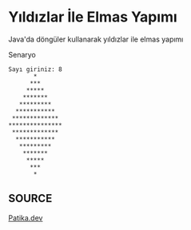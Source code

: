 # Yıldızlar İle Elmas Yapımı

Java'da döngüler kullanarak yıldızlar ile elmas yapımı

Senaryo

```
Sayı giriniz: 8
       *
      ***
     *****
    *******
   *********
  ***********
 *************
***************
 ************* 
  *********** 
   ********* 
    ******* 
     ***** 
      *** 
       * 

```

## SOURCE

[Patika.dev](https://www.patika.dev/tr)

